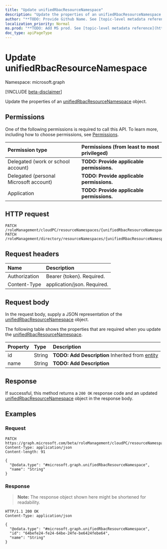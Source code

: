 ```yaml
---
title: "Update unifiedRbacResourceNamespace"
description: "Update the properties of an unifiedRbacResourceNamespace object."
author: "**TODO: Provide Github Name. See [topic-level metadata reference](https://msgo.azurewebsites.net/add/document/guidelines/metadata.html#topic-level-metadata)**"
localization_priority: Normal
ms.prod: "**TODO: Add MS prod. See [topic-level metadata reference](https://msgo.azurewebsites.net/add/document/guidelines/metadata.html#topic-level-metadata)**"
doc_type: apiPageType
---
```


# Update unifiedRbacResourceNamespace
Namespace: microsoft.graph

[!INCLUDE [beta-disclaimer](../../includes/beta-disclaimer.md)]

Update the properties of an [unifiedRbacResourceNamespace](../resources/unifiedrbacresourcenamespace.md) object.

## Permissions
One of the following permissions is required to call this API. To learn more, including how to choose permissions, see [Permissions](/graph/permissions-reference).

|Permission type|Permissions (from least to most privileged)|
|:---|:---|
|Delegated (work or school account)|**TODO: Provide applicable permissions.**|
|Delegated (personal Microsoft account)|**TODO: Provide applicable permissions.**|
|Application|**TODO: Provide applicable permissions.**|

## HTTP request

<!-- {
  "blockType": "ignored"
}
-->
``` http
PATCH /roleManagement/cloudPC/resourceNamespaces/{unifiedRbacResourceNamespaceId}
PATCH /roleManagement/directory/resourceNamespaces/{unifiedRbacResourceNamespaceId}
```

## Request headers
|Name|Description|
|:---|:---|
|Authorization|Bearer {token}. Required.|
|Content-Type|application/json. Required.|

## Request body
In the request body, supply a JSON representation of the [unifiedRbacResourceNamespace](../resources/unifiedrbacresourcenamespace.md) object.

The following table shows the properties that are required when you update the [unifiedRbacResourceNamespace](../resources/unifiedrbacresourcenamespace.md).

|Property|Type|Description|
|:---|:---|:---|
|id|String|**TODO: Add Description** Inherited from [entity](../resources/entity.md)|
|name|String|**TODO: Add Description**|



## Response

If successful, this method returns a `200 OK` response code and an updated [unifiedRbacResourceNamespace](../resources/unifiedrbacresourcenamespace.md) object in the response body.

## Examples

### Request
<!-- {
  "blockType": "request",
  "name": "update_unifiedrbacresourcenamespace"
}
-->
``` http
PATCH https://graph.microsoft.com/beta/roleManagement/cloudPC/resourceNamespaces/{unifiedRbacResourceNamespaceId}
Content-Type: application/json
Content-length: 91

{
  "@odata.type": "#microsoft.graph.unifiedRbacResourceNamespace",
  "name": "String"
}
```


### Response
>**Note:** The response object shown here might be shortened for readability.
<!-- {
  "blockType": "response",
  "truncated": true
}
-->
``` http
HTTP/1.1 200 OK
Content-Type: application/json

{
  "@odata.type": "#microsoft.graph.unifiedRbacResourceNamespace",
  "id": "64befe24-fe24-64be-24fe-be6424febe64",
  "name": "String"
}
```

